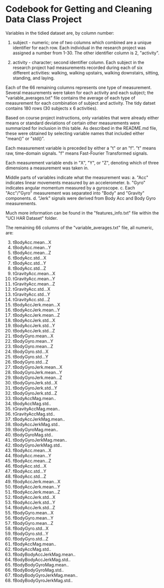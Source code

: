 # Codebook for Getting and Cleaning Data Class Project

Variables in the tidied dataset are, by column number:

1. subject - numeric; one of two columns which combined are a unique identifier for each row. Each individual in the research project was assigned a number from 1-30. The other identifier column is 2, "activity".

2. activity - character; second identifier column. Each subject in the research project had measurements recorded during each of six different activities: walking, walking upstairs, walking downstairs, sitting, standing, and laying.


Each of the 66 remaining columns represents one type of measurement. Several measurements were taken for each activity and each subject; the "variable_averages.txt" file contains the average of each type of measurement for each combination of subject and activity. The tidy datset contains 180 rows (30 subjects x 6 activities). 

Based on course project instructions, only variables that were already either means or standard deviations of certain other measurements were summarized for inclusion in this table. As described in the README.md file, these were obtained by selecting variable names that included either "mean()" or "std()".

Each measurement variable is preceded by either a "t" or an "f". 
		"t" means raw, time-domain signals.
		"f" means Fast-Fourier Transformed signals.
		
Each measurement variable ends in "X", "Y", or "Z", denoting which of three dimensions a measurement was taken in.

Middle parts of variables indicate what the measurement was:
		a. "Acc" indicates linear movements measured by an accelerometer.
		b. "Gyro" indicates angular momentum measured by a gyroscope.
		c. Each "Acc"/"Gyro" measurement was separated into "Body" and "Gravity" components.
		d. "Jerk" signals were derived from Body Acc and Body Gyro measurements. 
		
Much more information can be found in the "features_info.txt" file within the "UCI HAR Dataset" folder.

The remaining 66 columns of the "variable_averages.txt" file, all numeric, are:

3. tBodyAcc.mean...X
4. tBodyAcc.mean...Y
5. tBodyAcc.mean...Z
6. tBodyAcc.std...X
7. tBodyAcc.std...Y
8. tBodyAcc.std...Z
9. tGravityAcc.mean...X
10. tGravityAcc.mean...Y
11. tGravityAcc.mean...Z
12. tGravityAcc.std...X
13. tGravityAcc.std...Y
14. tGravityAcc.std...Z
15. tBodyAccJerk.mean...X
16. tBodyAccJerk.mean...Y
17. tBodyAccJerk.mean...Z
18. tBodyAccJerk.std...X
19. tBodyAccJerk.std...Y
20. tBodyAccJerk.std...Z
21. tBodyGyro.mean...X
22. tBodyGyro.mean...Y
23. tBodyGyro.mean...Z
24. tBodyGyro.std...X
25. tBodyGyro.std...Y
26. tBodyGyro.std...Z
27. tBodyGyroJerk.mean...X
28. tBodyGyroJerk.mean...Y
29. tBodyGyroJerk.mean...Z
30. tBodyGyroJerk.std...X
31. tBodyGyroJerk.std...Y
32. tBodyGyroJerk.std...Z
33. tBodyAccMag.mean..
34. tBodyAccMag.std..
35. tGravityAccMag.mean..
36. tGravityAccMag.std..
37. tBodyAccJerkMag.mean..
38. tBodyAccJerkMag.std..
39. tBodyGyroMag.mean..
40. tBodyGyroMag.std..
41. tBodyGyroJerkMag.mean..
42. tBodyGyroJerkMag.std..
43. fBodyAcc.mean...X
44. fBodyAcc.mean...Y
45. fBodyAcc.mean...Z
46. fBodyAcc.std...X
47. fBodyAcc.std...Y
48. fBodyAcc.std...Z
49. fBodyAccJerk.mean...X
50. fBodyAccJerk.mean...Y
51. fBodyAccJerk.mean...Z
52. fBodyAccJerk.std...X
53. fBodyAccJerk.std...Y
54. fBodyAccJerk.std...Z
55. fBodyGyro.mean...X
56. fBodyGyro.mean...Y
57. fBodyGyro.mean...Z
58. fBodyGyro.std...X
59. fBodyGyro.std...Y
60. fBodyGyro.std...Z
61. fBodyAccMag.mean..
62. fBodyAccMag.std..
63. fBodyBodyAccJerkMag.mean..
64. fBodyBodyAccJerkMag.std..
65. fBodyBodyGyroMag.mean..
66. fBodyBodyGyroMag.std..
67. fBodyBodyGyroJerkMag.mean..
68. fBodyBodyGyroJerkMag.std..
